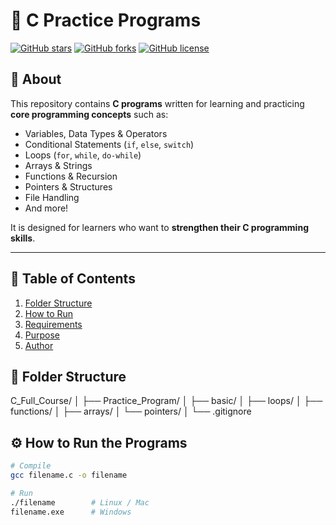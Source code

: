 # 🧠 C Practice Programs

[![GitHub stars](https://img.shields.io/github/stars/DeepakKhiraOfficial/Practice_Program?style=social)](https://github.com/DeepakKhiraOfficial/Practice_Program/stargazers)
[![GitHub forks](https://img.shields.io/github/forks/DeepakKhiraOfficial/Practice_Program?style=social)](https://github.com/DeepakKhiraOfficial/Practice_Program/network/members)
[![GitHub license](https://img.shields.io/github/license/DeepakKhiraOfficial/Practice_Program)](https://github.com/DeepakKhiraOfficial/Practice_Program/blob/main/LICENSE)


## 📘 About
This repository contains **C programs** written for learning and practicing **core programming concepts** such as:

- Variables, Data Types & Operators  
- Conditional Statements (`if`, `else`, `switch`)  
- Loops (`for`, `while`, `do-while`)  
- Arrays & Strings  
- Functions & Recursion  
- Pointers & Structures  
- File Handling  
- And more!

It is designed for learners who want to **strengthen their C programming skills**.

---
## 📑 Table of Contents
1. [Folder Structure](#-folder-structure)
2. [How to Run](#-how-to-run)
3. [Requirements](#-requirements)
4. [Purpose](#-purpose)
5. [Author](#-author)

## 🧩 Folder Structure
C_Full_Course/
│
├── Practice_Program/
│   ├── basic/
│   ├── loops/
│   ├── functions/
│   ├── arrays/
│   └── pointers/
│
└── .gitignore

## ⚙️ How to Run the Programs
```bash
# Compile
gcc filename.c -o filename

# Run
./filename        # Linux / Mac
filename.exe      # Windows
